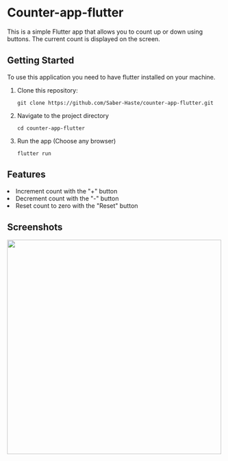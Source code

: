 # Counter-app-flutter

This is a simple Flutter app that allows you to count up or down using buttons. The current count is displayed on the screen.

## Getting Started

To use this application you need to have flutter installed on your machine.

<ol>
<li>Clone this repository: 

```
git clone https://github.com/Saber-Haste/counter-app-flutter.git
```
</li>
<li>
Navigate to the project directory

```
cd counter-app-flutter
```
</li>
<li>
Run the app (Choose any browser)

```
flutter run
```
</li>
</ol>


## Features

<li>Increment count with the "+" button</li>
<li>Decrement count with the "-" button</li>
<li>Reset count to zero with the "Reset" button</li>

## Screenshots
<img src="https://lh3.googleusercontent.com/5ko13MKyRvPEZ9rO5EIQaHmw3aEV0j_LK0kVjCo-ARpguuhwWEM7KC4JGDcE7Vx4cZQ=w2400" height="500"  >

